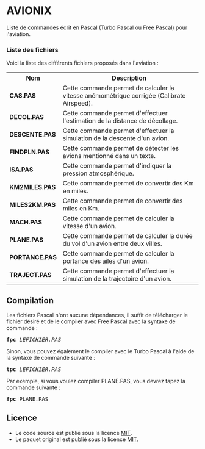# AVIONIX
Liste de commandes écrit en Pascal (Turbo Pascal ou Free Pascal) pour l'aviation. 

<h3>Liste des fichiers</h3>

Voici la liste des différents fichiers proposés dans l'aviation :

<table>
	<tr>
		<th>Nom</th>
		<th>Description</th>
	</tr>
	<tr>
		<td><b>CAS.PAS</b></td>
		<td>Cette commande permet de calculer la vitesse anémométrique corrigée (Calibrate Airspeed).</td>
	</tr>
	<tr>
		<td><b>DECOL.PAS</b></td>
		<td>Cette commande permet d'effectuer l'estimation de la distance de décollage.</td>
	</tr>
	<tr>
		<td><b>DESCENTE.PAS</b></td>
		<td>Cette commande permet d'effectuer la simulation de la descente d'un avion.</td>
	</tr>
	<tr>
		<td><b>FINDPLN.PAS</b></td>
		<td>Cette commande permet de détecter les avions mentionné dans un texte.</td>
	</tr>
	<tr>
		<td><b>ISA.PAS</b></td>
		<td>Cette commande permet d'indiquer la pression atmosphérique.</td>
	</tr>
	<tr>
		<td><b>KM2MILES.PAS</b></td>
		<td>Cette commande permet de convertir des Km en miles.</td>
	</tr>
	<tr>
		<td><b>MILES2KM.PAS</b></td>
		<td>Cette commande permet de convertir des miles en Km.</td>
  	</tr>
	<tr>
		<td><b>MACH.PAS</b></td>
		<td>Cette commande permet de calculer la vitesse d'un avion.</td>
	</tr>
	<tr>
    		<td><b>PLANE.PAS</b></td>
    		<td>Cette commande permet de calculer la durée du vol d'un avion entre deux villes.</td>
	</tr>
	<tr>
		<td><b>PORTANCE.PAS</b></td>
		<td>Cette commande permet de calculer la portance des ailes d'un avion.</td>
    	</tr>
	<tr>
		<td><b>TRAJECT.PAS</b></td>
		<td>Cette commande permet d'effectuer la simulation de la trajectoire d'un avion.</td>
	</tr>
</table>

<h2>Compilation</h2>
	
Les fichiers Pascal n'ont aucune dépendances, il suffit de télécharger le fichier désiré et de le compiler avec Free Pascal avec la syntaxe de commande  :

<pre><b>fpc</b> <i>LEFICHIER.PAS</i></pre>
	
Sinon, vous pouvez également le compiler avec le Turbo Pascal à l'aide de la syntaxe de commande suivante :	

<pre><b>tpc</b> <i>LEFICHIER.PAS</i></pre>
	
Par exemple, si vous voulez compiler PLANE.PAS, vous devrez tapez la commande suivante :

<pre><b>fpc</b> PLANE.PAS</pre>

<h2>Licence</h2>
<ul>
 <li>Le code source est publié sous la licence <a href="https://github.com/gladir/AVIONIX/blob/main/LICENSE">MIT</a>.</li>
 <li>Le paquet original est publié sous la licence <a href="https://github.com/gladir/AVIONIX/blob/main/LICENSE">MIT</a>.</li>
</ul>
